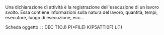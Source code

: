 Una dichiarazione di attività è la registrazione dell'esecuzione di un lavoro svolto.
Essa contiene informazioni sulla natura del lavoro, quantità, tempi, esecutore, luogo di esecuzione, ecc...

Scheda oggetto
 :  : DEC T(OJ) P(*FILE) K(P5ATTI0F) L(1)
